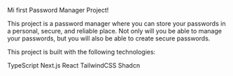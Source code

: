 Mi first Password Manager Project!

This project is a password manager where you can store your passwords in a personal, secure, and reliable place.
Not only will you be able to manage your passwords, but you will also be able to create secure passwords.

This project is built with the following technologies:

TypeScript
Next.js
React
TailwindCSS
Shadcn